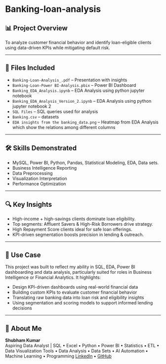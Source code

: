 # Banking-loan-analysis

## 📊 Project Overview

To analyze customer financial behavior and identify loan-eligible clients using data-driven KPIs while mitigating default risk.

---

## 📁 Files Included

- `Banking-Loan-Analysis_.pdf` – Presentation with insights
- `Banking-Loan-Power BI-Analysis.pbix` – Power BI Dashboard 
- `Banking_EDA_Analysis.ipynb` – EDA Analysis using python jupyter notebook
- `Banking_EDA_Analysis_Version_2.ipynb` – EDA Analysis using python jupyter notebook 2
- `SQL Files` – SQL queries used for analysis
- `Banking.csv` – datasets
- `EDA insights from the banking_data.png` – Heatmap from EDA Analysis which show the relations among different columns

---

## 🛠️ Skills Demonstrated

- MySQL, Power BI, Python, Pandas, Statistical Modeling, EDA, Data sets. 
- Business Intelligence Reporting
- Data Preprocessing
- Visualization Interpretation
- Performance Optimization

---

## 🔍 Key Insights

- High-income + high-savings clients dominate loan eligibility.
- Top segments: Affluent Savers & High-Risk Borrowers drive strategy.
- High Repayment Score clients ideal for safe loan offerings.
- KPI-driven segmentation boosts precision in lending & outreach.

---

## 📄 Use Case

This project was built to reflect my ability in SQL, EDA, Power BI dashboarding and data analysis, particularly suited for roles in Business Intelligence or Financial Analytics. It highlights:
- Design KPI-driven dashboards using real-world financial data
- Building custom KPIs to evaluate customer financial behavior
- Translating raw banking data into loan risk and eligibility insights
- Using segmentation and scoring models to support informed lending decisions

---

## 👤 About Me

**Shubham Kumar**  
Aspiring Data Analyst | SQL • Excel • Python • Power BI • Statistics • ETL • Data Visualization Tools • Data Analysis • Data Sets • AI Automation • Machine Learning • Programming
[LinkedIn](https://www.linkedin.com/in/shubham-kumar-375410257) • [GitHub](https://github.com/shubhamkumar200328)
